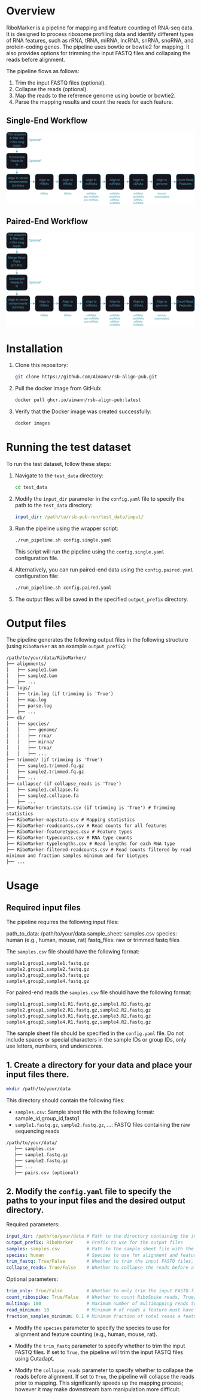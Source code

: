 # Overview

RiboMarker is a pipeline for mapping and feature counting of RNA-seq data. It is designed to process ribosome profiling data and identify different types of RNA features, such as rRNA, tRNA, miRNA, lncRNA, snRNA, snoRNA, and protein-coding genes. The pipeline uses bowtie or bowtie2 for mapping. It also provides options for trimming the input FASTQ files and collapsing the reads before alignment.

The pipeline flows as follows:

1. Trim the input FASTQ files (optional).
2. Collapse the reads (optional).
3. Map the reads to the reference genome using bowtie or bowtie2.
4. Parse the mapping results and count the reads for each feature.

## Single-End Workflow
![Overview](assets/overview.single.lr.png)
## Paired-End Workflow
![Overview](assets/overview.paired.lr.png)

# Installation

1. Clone this repository:
   ```bash
   git clone https://github.com/Aimann/rsb-align-pub.git
    ```

2. Pull the docker image from GitHub:
   ```bash
   docker pull ghcr.io/aimann/rsb-align-pub:latest
   ```

3. Verify that the Docker image was created successfully:
   ```bash
   docker images
   ```

# Running the test dataset

To run the test dataset, follow these steps:

1. Navigate to the `test_data` directory:
   ```bash
   cd test_data
   ```

2. Modify the `input_dir` parameter in the `config.yaml` file to specify the path to the `test_data` directory:
   ```yaml
   input_dir: /path/to/rsb-pub-run/test_data/input/
   ```

3. Run the pipeline using the wrapper script:
   ```bash
   ./run_pipeline.sh config.single.yaml
   ```
   This script will run the pipeline using the `config.single.yaml` configuration file.

4. Alternatively, you can run paired-end data using the `config.paired.yaml` configuration file:
   ```bash
   ./run_pipeline.sh config.paired.yaml
   ```

5. The output files will be saved in the specified `output_prefix` directory.

# Output files

The pipeline generates the following output files in the following structure (using `RiboMarker` as an example `output_prefix`):

```
/path/to/your/data/RiboMarker/
├── alignments/
│   ├── sample1.bam
│   ├── sample2.bam
│   ├── ...
├── logs/
│   ├── trim.log (if trimming is 'True')
│   ├── map.log
│   ├── parse.log
│   ├── ...
├── db/
│   ├── species/
│   │   ├── genome/
│   │   ├── rrna/
│   │   ├── mirna/
│   │   ├── trna/
│   │   ├── ...
├── trimmed/ (if trimming is 'True')
│   ├── sample1.trimmed.fq.gz
│   ├── sample2.trimmed.fq.gz
│   ├── ...
├── collapse/ (if collapse_reads is 'True')
│   ├── sample1.collapse.fa
│   ├── sample2.collapse.fa
│   ├── ...
├── RiboMarker-trimstats.csv (if trimming is 'True') # Trimming statistics
├── RiboMarker-mapstats.csv # Mapping statistics
├── RiboMarker-readcounts.csv # Read counts for all features
├── RiboMarker-featuretypes.csv # Feature types
├── RiboMarker-typecounts.csv # RNA type counts
├── RiboMarker-typelengths.csv # Read lengths for each RNA type
├── RiboMarker-filtered-readcounts.csv # Read counts filtered by read minimum and fraction samples minimum and for biotypes
├── ...
```

# Usage

## Required input files

The pipeline requires the following input files:

path_to_data: /path/to/your/data
sample_sheet: samples.csv
species: human (e.g., human, mouse, rat)
fastq_files: raw or trimmed fastq files

The `samples.csv` file should have the following format:
   ```
   sample1,group1,sample1.fastq.gz
   sample2,group1,sample2.fastq.gz
   sample3,group2,sample3.fastq.gz
   sample4,group2,sample4.fastq.gz
   ```

For paired-end reads the `samples.csv` file should have the following format:
   ```
   sample1,group1,sample1.R1.fastq.gz,sample1.R2.fastq.gz
   sample2,group1,sample2.R1.fastq.gz,sample2.R2.fastq.gz
   sample3,group2,sample3.R1.fastq.gz,sample3.R2.fastq.gz
   sample4,group2,sample4.R1.fastq.gz,sample4.R2.fastq.gz
   ```

The sample sheet file should be specified in the `config.yaml` file. Do not include spaces or special characters in the sample IDs or group IDs, only use letters, numbers, and underscores.

## 1. Create a directory for your data and place your input files there.

```bash
mkdir /path/to/your/data
```
This directory should contain the following files:
   - `samples.csv`: Sample sheet file with the following format: sample_id,group_id,fastq1
   - `sample1.fastq.gz`, `sample2.fastq.gz`, ...: FASTQ files containing the raw sequencing reads
```
/path/to/your/data/
   ├── samples.csv
   ├── sample1.fastq.gz
   ├── sample2.fastq.gz
   ├── ...
   ├── pairs.csv (optional)
```

## 2. Modify the `config.yaml` file to specify the paths to your input files and the desired output directory.
Required parameters:
   ```yaml
   input_dir: /path/to/your/data # Path to the directory containing the input files
   output_prefix: RiboMarker     # Prefix to use for the output files
   samples: samples.csv          # Path to the sample sheet file with the following format: sample_id,group_id,fastq1
   species: human                # Species to use for alignment and feature counting (e.g., human, mouse, rat)
   trim_fastq: True/False        # Whether to trim the input FASTQ files, True/False
   collapse_reads: True/False    # Whether to collapse the reads before alignment, True/False
   ```
Optional parameters:
   ```yaml
   trim_only: True/False         # Whether to only trim the input FASTQ files, True/False
   count_ribospike: True/False   # Whether to count RiboSpike reads, True/False
   multimap: 100                 # Maximum number of multimapping reads to keep
   read_minimum: 10              # Minimum # of reads a feature must have to be included in the analysis; combined with fraction_minimum
   fraction_samples_minimum: 0.1 # Minimum fraction of total reads a feature must have to be included in the analysis; combined with read_minimum
   ```

   - Modify the `species` parameter to specify the species to use for alignment and feature counting (e.g., human, mouse, rat).

   - Modify the `trim_fastq` parameter to specify whether to trim the input FASTQ files. If set to `True`, the pipeline will trim the input FASTQ files using Cutadapt.

   - Modify the `collapse_reads` parameter to specify whether to collapse the reads before alignment. If set to `True`, the pipeline will collapse the reads prior to mapping. This significantly speeds up the mapping process; however it may make downstream bam manipulation more difficult.


